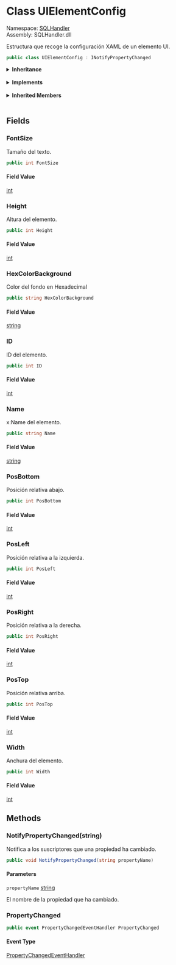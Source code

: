 # <a id="SQLHandler_UIElementConfig"></a> Class UIElementConfig

Namespace: [SQLHandler](SQLHandler.md)  
Assembly: SQLHandler.dll  

Estructura que recoge la configuración XAML de un elemento UI.

```csharp
public class UIElementConfig : INotifyPropertyChanged
```

<Details>
<Summary><strong>Inheritance</strong></Summary>

[object](https://learn.microsoft.com/dotnet/api/system.object) ← 
[UIElementConfig](SQLHandler.UIElementConfig.md)

</Details><br>

<Details>
<Summary><strong>Implements</strong></Summary>

[INotifyPropertyChanged](https://learn.microsoft.com/dotnet/api/system.componentmodel.inotifypropertychanged)

</Details><br>

<Details>
<Summary><strong>Inherited Members</strong></Summary>

[object.ToString\(\)](https://learn.microsoft.com/dotnet/api/system.object.tostring), 
[object.Equals\(object\)](https://learn.microsoft.com/dotnet/api/system.object.equals\#system\-object\-equals\(system\-object\)), 
[object.Equals\(object, object\)](https://learn.microsoft.com/dotnet/api/system.object.equals\#system\-object\-equals\(system\-object\-system\-object\)), 
[object.ReferenceEquals\(object, object\)](https://learn.microsoft.com/dotnet/api/system.object.referenceequals), 
[object.GetHashCode\(\)](https://learn.microsoft.com/dotnet/api/system.object.gethashcode), 
[object.GetType\(\)](https://learn.microsoft.com/dotnet/api/system.object.gettype), 
[object.MemberwiseClone\(\)](https://learn.microsoft.com/dotnet/api/system.object.memberwiseclone)

</Details><br>

## Fields

### <a id="SQLHandler_UIElementConfig_FontSize"></a> FontSize

Tamaño del texto.

```csharp
public int FontSize
```

#### Field Value

 [int](https://learn.microsoft.com/dotnet/api/system.int32)

### <a id="SQLHandler_UIElementConfig_Height"></a> Height

Altura del elemento.

```csharp
public int Height
```

#### Field Value

 [int](https://learn.microsoft.com/dotnet/api/system.int32)

### <a id="SQLHandler_UIElementConfig_HexColorBackground"></a> HexColorBackground

Color del fondo en Hexadecimal

```csharp
public string HexColorBackground
```

#### Field Value

 [string](https://learn.microsoft.com/dotnet/api/system.string)

### <a id="SQLHandler_UIElementConfig_ID"></a> ID

ID del elemento.

```csharp
public int ID
```

#### Field Value

 [int](https://learn.microsoft.com/dotnet/api/system.int32)

### <a id="SQLHandler_UIElementConfig_Name"></a> Name

x:Name del elemento.

```csharp
public string Name
```

#### Field Value

 [string](https://learn.microsoft.com/dotnet/api/system.string)

### <a id="SQLHandler_UIElementConfig_PosBottom"></a> PosBottom

Posición relativa abajo.

```csharp
public int PosBottom
```

#### Field Value

 [int](https://learn.microsoft.com/dotnet/api/system.int32)

### <a id="SQLHandler_UIElementConfig_PosLeft"></a> PosLeft

Posición relativa a la izquierda.

```csharp
public int PosLeft
```

#### Field Value

 [int](https://learn.microsoft.com/dotnet/api/system.int32)

### <a id="SQLHandler_UIElementConfig_PosRight"></a> PosRight

Posición relativa a la derecha.

```csharp
public int PosRight
```

#### Field Value

 [int](https://learn.microsoft.com/dotnet/api/system.int32)

### <a id="SQLHandler_UIElementConfig_PosTop"></a> PosTop

Posición relativa arriba.

```csharp
public int PosTop
```

#### Field Value

 [int](https://learn.microsoft.com/dotnet/api/system.int32)

### <a id="SQLHandler_UIElementConfig_Width"></a> Width

Anchura del elemento.

```csharp
public int Width
```

#### Field Value

 [int](https://learn.microsoft.com/dotnet/api/system.int32)

## Methods

### <a id="SQLHandler_UIElementConfig_NotifyPropertyChanged_System_String_"></a> NotifyPropertyChanged\(string\)

Notifica a los suscriptores que una propiedad ha cambiado.

```csharp
public void NotifyPropertyChanged(string propertyName)
```

#### Parameters

`propertyName` [string](https://learn.microsoft.com/dotnet/api/system.string)

El nombre de la propiedad que ha cambiado.

### <a id="SQLHandler_UIElementConfig_PropertyChanged"></a> PropertyChanged

```csharp
public event PropertyChangedEventHandler PropertyChanged
```

#### Event Type

 [PropertyChangedEventHandler](https://learn.microsoft.com/dotnet/api/system.componentmodel.propertychangedeventhandler)

